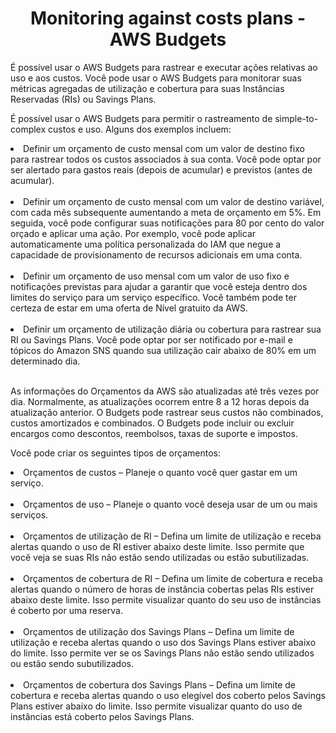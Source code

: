 <h1 align="center">Monitoring against costs plans - AWS Budgets</h1>

É possível usar o AWS Budgets para rastrear e executar ações relativas ao uso e aos custos. Você pode usar o AWS Budgets para monitorar suas métricas agregadas de utilização e cobertura para suas Instâncias Reservadas (RIs) ou Savings Plans.

É possível usar o AWS Budgets para permitir o rastreamento de simple-to-complex custos e uso. Alguns dos exemplos incluem:

<li>Definir um orçamento de custo mensal com um valor de destino fixo para rastrear todos os custos associados à sua conta. Você pode optar por ser alertado para gastos reais (depois de acumular) e previstos (antes de acumular).</li><br>

<li>Definir um orçamento de custo mensal com um valor de destino variável, com cada mês subsequente aumentando a meta de orçamento em 5%. Em seguida, você pode configurar suas notificações para 80 por cento do valor orçado e aplicar uma ação. Por exemplo, você pode aplicar automaticamente uma política personalizada do IAM que negue a capacidade de provisionamento de recursos adicionais em uma conta.</li><br>

<li>Definir um orçamento de uso mensal com um valor de uso fixo e notificações previstas para ajudar a garantir que você esteja dentro dos limites do serviço para um serviço específico. Você também pode ter certeza de estar em uma oferta de Nível gratuito da AWS.</li><br>

<li>Definir um orçamento de utilização diária ou cobertura para rastrear sua RI ou Savings Plans. Você pode optar por ser notificado por e-mail e tópicos do Amazon SNS quando sua utilização cair abaixo de 80% em um determinado dia.</li><br>

As informações do Orçamentos da AWS são atualizadas até três vezes por dia. Normalmente, as atualizações ocorrem entre 8 a 12 horas depois da atualização anterior. O Budgets pode rastrear seus custos não combinados, custos amortizados e combinados. O Budgets pode incluir ou excluir encargos como descontos, reembolsos, taxas de suporte e impostos.

Você pode criar os seguintes tipos de orçamentos:

<li>Orçamentos de custos – Planeje o quanto você quer gastar em um serviço.</li><br>

<li>Orçamentos de uso – Planeje o quanto você deseja usar de um ou mais serviços.</li><br>

<li>Orçamentos de utilização de RI – Defina um limite de utilização e receba alertas quando o uso de RI estiver abaixo deste limite. Isso permite que você veja se suas RIs não estão sendo utilizadas ou estão subutilizadas.</li><br>

<li>Orçamentos de cobertura de RI – Defina um limite de cobertura e receba alertas quando o número de horas de instância cobertas pelas RIs estiver abaixo deste limite. Isso permite visualizar quanto do seu uso de instâncias é coberto por uma reserva.</li><br>

<li>Orçamentos de utilização dos Savings Plans – Defina um limite de utilização e receba alertas quando o uso dos Savings Plans estiver abaixo do limite. Isso permite ver se os Savings Plans não estão sendo utilizados ou estão sendo subutilizados.</li><br>

<li>Orçamentos de cobertura dos Savings Plans – Defina um limite de cobertura e receba alertas quando o uso elegível dos coberto pelos Savings Plans estiver abaixo do limite. Isso permite visualizar quanto do uso de instâncias está coberto pelos Savings Plans.</li><br>